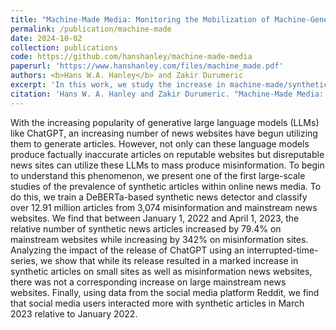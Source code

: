 ```yaml
---
title: "Machine-Made Media: Monitoring the Mobilization of Machine-Generated Articles on Misinformation and Mainstream News Websites"
permalink: /publication/machine-made
date: 2024-10-02
collection: publications
code: https://github.com/hanshanley/machine-made-media
paperurl: 'https://www.hanshanley.com/files/machine_made.pdf'
authors: <b>Hans W.A. Hanley</b> and Zakir Durumeric
excerpt: 'In this work, we study the increase in machine-made/synthetic news articles across 3,074 news websites.'
citation: 'Hans W. A. Hanley and Zakir Durumeric. "Machine-Made Media: Monitoring the Mobilization of Machine-Generated Articles on Misinformation and Mainstream News Websites." (2023).'
---
```

With the increasing popularity of generative large language models (LLMs) like ChatGPT, an increasing number of news websites have begun utilizing them to generate articles. However, not only can these language models produce factually inaccurate articles on reputable websites but disreputable news sites can utilize these LLMs to mass produce misinformation. To begin to understand this phenomenon, we present one of the first large-scale studies of the prevalence of synthetic articles within online news media. To do this, we train a DeBERTa-based synthetic news detector and classify over 12.91 million articles from 3,074 misinformation and mainstream news websites. We find that between January 1, 2022 and April 1, 2023, the relative number of synthetic news articles increased by 79.4% on mainstream websites while increasing by 342% on misinformation sites. Analyzing the impact of the release of ChatGPT using an interrupted-time-series, we show that while its release resulted in a marked increase in synthetic articles on small sites as well as misinformation news websites, there was not a corresponding increase on large mainstream news websites. Finally, using data from the social media platform Reddit, we find that social media users interacted more with synthetic articles in March 2023 relative to January 2022. 
